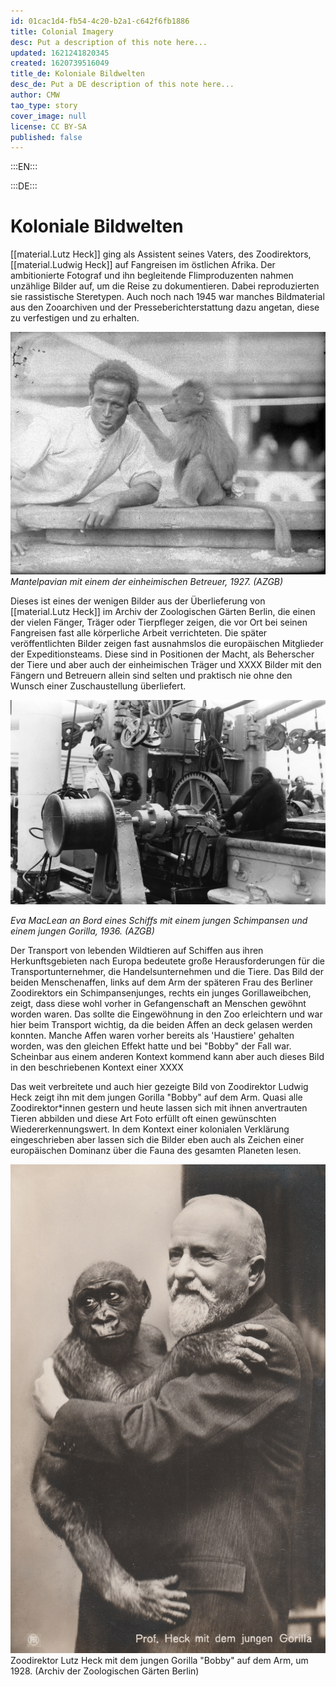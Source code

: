 ```yaml
---
id: 01cac1d4-fb54-4c20-b2a1-c642f6fb1886
title: Colonial Imagery
desc: Put a description of this note here...
updated: 1621241820345
created: 1620739516049
title_de: Koloniale Bildwelten
desc_de: Put a DE description of this note here...
author: CMW
tao_type: story
cover_image: null
license: CC BY-SA
published: false
---
```



:::EN:::


:::DE:::

# Koloniale Bildwelten

[[material.Lutz Heck]] ging als Assistent seines Vaters, des Zoodirektors, [[material.Ludwig Heck]] auf Fangreisen im östlichen Afrika. Der ambitionierte Fotograf und ihn begleitende Flimproduzenten nahmen unzählige Bilder auf, um die Reise zu dokumentieren. Dabei reproduzierten sie rassistische Steretypen. Auch noch nach 1945 war manches Bildmaterial aus den Zooarchiven und der Presseberichterstattung dazu angetan, diese zu verfestigen und zu erhalten.

![desc](images/cmw/Mantelpavian.JPG)
*Mantelpavian mit einem der einheimischen Betreuer, 1927. (AZGB)*

Dieses ist eines der wenigen Bilder aus der Überlieferung von [[material.Lutz Heck]] im Archiv der Zoologischen Gärten Berlin, die einen der vielen Fänger, Träger oder Tierpfleger zeigen, die vor Ort bei seinen Fangreisen fast alle körperliche Arbeit verrichteten. Die später veröffentlichten Bilder zeigen fast ausnahmslos die europäischen Mitglieder der Expeditionsteams. Diese sind in Positionen der Macht, als Beherscher der Tiere und aber auch der einheimischen Träger und XXXX
Bilder mit den Fängern und Betreuern allein sind selten und praktisch nie ohne den Wunsch einer Zuschaustellung überliefert.

![Frau mit einem Schimpansenjungtier und einem Gorillajungtier an Bord eines Schiffs](images\cmw\Gorilla_Schimpansentransport_25061936.jpg)

*Eva MacLean an Bord eines Schiffs mit einem jungen Schimpansen und einem jungen Gorilla, 1936. (AZGB)*

Der Transport von lebenden Wildtieren auf Schiffen aus ihren Herkunftsgebieten nach Europa bedeutete große Herausforderungen für die Transportunternehmer, die Handelsunternehmen und die Tiere. Das Bild der beiden Menschenaffen, links auf dem Arm der späteren Frau des Berliner Zoodirektors ein Schimpansenjunges, rechts ein junges Gorillaweibchen, zeigt, dass diese wohl vorher in Gefangenschaft an Menschen gewöhnt worden waren. Das sollte die Eingewöhnung in den Zoo erleichtern und war hier beim Transport wichtig, da die beiden Affen an deck gelasen werden konnten. Manche Affen waren vorher bereits als 'Haustiere' gehalten worden, was den gleichen Effekt hatte und bei "Bobby" der Fall war. Scheinbar aus einem anderen Kontext kommend kann aber auch dieses Bild in den beschriebenen Kontext einer XXXX

Das weit verbreitete und auch hier gezeigte Bild von Zoodirektor Ludwig Heck zeigt ihn mit dem jungen Gorilla "Bobby" auf dem Arm. Quasi alle Zoodirektor\*innen gestern und heute lassen sich mit ihnen anvertrauten Tieren abbilden und diese Art Foto erfüllt oft einen gewünschten Wiedererkennungswert. In dem Kontext einer kolonialen Verklärung eingeschrieben aber lassen sich die Bilder eben auch als Zeichen einer europäischen Dominanz über die Fauna des gesamten Planeten lesen. 

![Bild von Ludwig Heck mit dem jungen Affen "Bobby" auf dem Arm](images\cmw\Ludwig-Heck-Bobby.jpg)
Zoodirektor Lutz Heck mit dem jungen Gorilla "Bobby" auf dem Arm, um 1928. (Archiv der Zoologischen Gärten Berlin)
